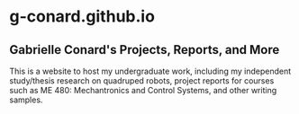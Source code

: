 # g-conard.github.io
Gabrielle Conard's Projects, Reports, and More
--------
This is a website to host my undergraduate work, including my independent study/thesis research on quadruped robots, project reports for courses such as ME 480: Mechantronics and Control Systems, and other writing samples.
